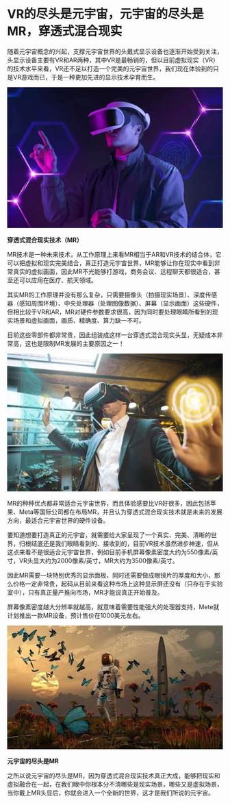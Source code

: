 # VR的尽头是元宇宙，元宇宙的尽头是MR，穿透式混合现实


随着元宇宙概念的兴起，支撑元宇宙世界的头戴式显示设备也逐渐开始受到关注，头显示设备主要有VR和AR两种，其中VR是最畅销的，但以目前虚拟现实（VR）的技术水平来看，VR还不足以打造一个完美的元宇宙世界，我们现在体验到的只是VR游戏而已，于是一种更加先进的显示技术孕育而生。

![配图](mmmkkl1.jpg)

**穿透式混合现实技术（MR）**

MR技术是一种未来技术，从工作原理上来看MR相当于AR和VR技术的结合体，它可以把虚拟和现实完美结合，真正打造元宇宙世界，MR能够让你在现实中看到非常真实的虚拟画面，因此MR不光能够打游戏，商务会议、远程聊天都很适合，甚至还可以应用在医疗、航天领域。

其实MR的工作原理并没有那么复杂，只需要摄像头（拍摄现实场景）、深度传感器（感知周围环境）、中央处理器（处理图像数据）、屏幕（显示画面）这些硬件，但相比较于VR和AR，MR对硬件参数要求很高，因为同时要处理眼睛所看到的现实场景和虚拟画面，画质、精确度、算力缺一不可。

目前这些零部件都非常贵，因此组装成这样一台穿透式混合现实头显，无疑成本非常高，这也是限制MR发展的主要原因之一！

![配图](mmmkkl2.jpg)

MR的种种优点都非常适合元宇宙世界，而且体验感要比VR好很多，因此包括苹果、Meta等国际公司都在布局MR，并且认为穿透式混合现实技术就是未来的发展方向，最适合元宇宙世界的硬件设备。


要知道想要打造真正的元宇宙，就需要给大家呈现了一个真实、完美、清晰的世界，归根结底还是我们眼睛看到的、接收到的，目前VR技术虽然进步神速，但从这点来看不是很适合元宇宙世界，例如目前手机屏幕像素密度大约为550像素/英寸，VR头显大约为2000像素/英寸，MR大约为3500像素/英寸。


因此MR需要一块特别优秀的显示面板，同时还需要做成眼镜片的厚度和大小，那么价格一定非常贵，起码从目前来看这种市场上这种显示屏还没有（只存在于实验室中），只有真正量产推向市场，MR才能说真正开始普及。

屏幕像素密度越大分辨率就越高，就意味着需要性能强大的处理器支持，Mete就计划推出一款MR设备，预计售价在1000美元左右。

![配图](mmmkkl3.jpg)

**元宇宙的尽头是MR**

之所以说元宇宙的尽头是MR，因为穿透式混合现实技术真正大成，能够把现实和虚拟融合在一起，在我们眼中你根本分不清哪些是现实场景，哪些又是虚拟场景，当你戴上MR头显后，你就会进入一个全新的世界，这才是我们所说的元宇宙。
